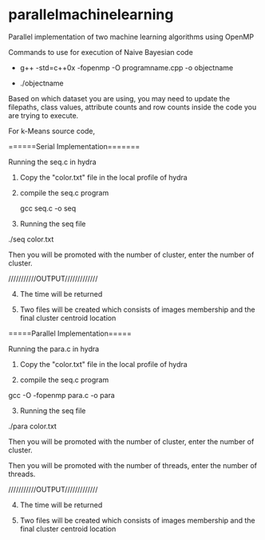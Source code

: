 # parallelmachinelearning


Parallel implementation of two machine learning algorithms using OpenMP


Commands to use for execution of Naive Bayesian code


- g++ -std=c++0x -fopenmp -O programname.cpp -o objectname


- ./objectname


Based on which dataset you are using, you may need to update the filepaths, class values, attribute counts and row counts inside the code you are trying to execute.


For k-Means source code,

======Serial Implementation=======


Running the seq.c in hydra


1. Copy the "color.txt" file in the local profile of hydra


2. compile the seq.c program


   gcc seq.c -o seq


3. Running the seq file


  ./seq color.txt
  
  
  Then you will be promoted with the number of cluster, enter the number of cluster.


///////////OUTPUT/////////////


4. The time will be returned


5. Two files will be created which consists of images membership and the final cluster centroid location 


=====Parallel Implementation=====


Running the para.c in hydra


1. Copy the "color.txt" file in the local profile of hydra


2. compile the seq.c program


  gcc -O -fopenmp para.c -o para


3. Running the seq file


  ./para color.txt
  
  
  Then you will be promoted with the number of cluster, enter the number of cluster.
  
  
  Then you will be promoted with the number of threads, enter the number of threads.


///////////OUTPUT/////////////


4. The time will be returned


5. Two files will be created which consists of images membership and the final cluster centroid location 

